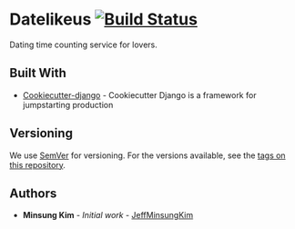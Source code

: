 # Datelikeus [![Build Status](https://travis-ci.org/jeffminsungkim/datelikeus.svg?branch=master)](https://travis-ci.org/jeffminsungkim/datelikeus)

Dating time counting service for lovers.

## Built With

* [Cookiecutter-django](https://github.com/pydanny/cookiecutter-django) - Cookiecutter Django is a framework for jumpstarting production

## Versioning

We use [SemVer](http://semver.org/) for versioning. For the versions available, see the [tags on this repository](https://github.com/jeffminsungkim/datelikeus/tags).

## Authors

* **Minsung Kim** - *Initial work* - [JeffMinsungKim](https://github.com/jeffminsungkim)